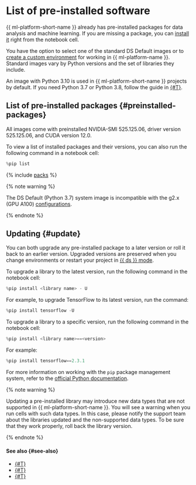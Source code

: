 # List of pre-installed software

{{ ml-platform-short-name }} already has pre-installed packages for data analysis and machine learning. If you are missing a package, you can [install it](../operations/projects/install-dependencies.md) right from the notebook cell.

You have the option to select one of the standard DS Default images or to [create a custom environment](../operations/user-images.md) for working in {{ ml-platform-name }}. Standard images vary by Python versions and the set of libraries they include.

An image with Python 3.10 is used in {{ ml-platform-short-name }} projects by default. If you need Python 3.7 or Python 3.8, follow the guide in [{#T}](../operations/projects/python-version.md).

## List of pre-installed packages {#preinstalled-packages}

All images come with preinstalled NVIDIA-SMI 525.125.06, driver version 525.125.06, and CUDA version 12.0.

To view a list of installed packages and their versions, you can also run the following command in a notebook cell:

```js
%pip list
```

{% include [packs](../../_includes/datasphere/migration/preinstalled-packs.md) %}

{% note warning %}

The DS Default (Python 3.7) system image is incompatible with the g2.x (GPU A100) [configurations](configurations.md).

{% endnote %}

## Updating {#update}

You can both upgrade any pre-installed package to a later version or roll it back to an earlier version.
Upgraded versions are preserved when you change environments or restart your project in [{{ ds }} mode](project.md#serverless).

To upgrade a library to the latest version, run the following command in the notebook cell:

```js
%pip install <library name> - U
```

For example, to upgrade TensorFlow to its latest version, run the command:

```js
%pip install tensorflow -U
```

To upgrade a library to a specific version, run the following command in the notebook cell:

```js
%pip install <library name>==<version>
```

For example:
```js
%pip install tensorflow==2.3.1
```

For more information on working with the `pip` package management system, refer to the [official Python documentation](https://docs.python.org/3/installing/index.html).

{% note warning %}

Updating a pre-installed library may introduce new data types that are not supported in {{ ml-platform-short-name }}. You will see a warning when you run cells with such data types. In this case, please notify the support team about the libraries updated and the non-supported data types. To be sure that they work properly, roll back the library version.

{% endnote %}

#### See also {#see-also}

* [{#T}](../operations/projects/install-dependencies.md)
* [{#T}](configurations.md)
* [{#T}](limits.md)